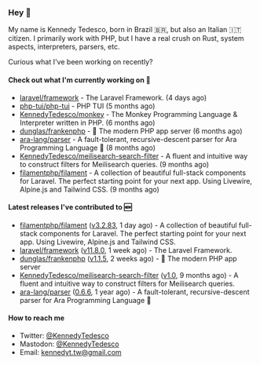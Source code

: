 ### Hey 👋

My name is Kennedy Tedesco, born in Brazil 🇧🇷, but also an Italian 🇮🇹 citizen. I primarily work with PHP, but I have a real crush on Rust, system aspects, interpreters, parsers, etc.

Curious what I've been working on recently?

#### Check out what I'm currently working on 🚀


- [laravel/framework](https://github.com/laravel/framework) - The Laravel Framework. (4 days ago)
- [php-tui/php-tui](https://github.com/php-tui/php-tui) - PHP TUI (5 months ago)
- [KennedyTedesco/monkey](https://github.com/KennedyTedesco/monkey) - The Monkey Programming Language &amp; Interpreter written in PHP. (6 months ago)
- [dunglas/frankenphp](https://github.com/dunglas/frankenphp) - 🧟 The modern PHP app server (6 months ago)
- [ara-lang/parser](https://github.com/ara-lang/parser) - A fault-tolerant, recursive-descent parser for Ara Programming Language 🌲 (8 months ago)
- [KennedyTedesco/meilisearch-search-filter](https://github.com/KennedyTedesco/meilisearch-search-filter) - A fluent and intuitive way to construct filters for Meilisearch queries. (9 months ago)
- [filamentphp/filament](https://github.com/filamentphp/filament) - A collection of beautiful full-stack components for Laravel. The perfect starting point for your next app. Using Livewire, Alpine.js and Tailwind CSS. (9 months ago)

#### Latest releases I've contributed to 🆕


- [filamentphp/filament](https://github.com/filamentphp/filament) ([v3.2.83](https://github.com/filamentphp/filament/releases/tag/v3.2.83), 1 day ago) - A collection of beautiful full-stack components for Laravel. The perfect starting point for your next app. Using Livewire, Alpine.js and Tailwind CSS.
- [laravel/framework](https://github.com/laravel/framework) ([v11.8.0](https://github.com/laravel/framework/releases/tag/v11.8.0), 1 week ago) - The Laravel Framework.
- [dunglas/frankenphp](https://github.com/dunglas/frankenphp) ([v1.1.5](https://github.com/dunglas/frankenphp/releases/tag/v1.1.5), 2 weeks ago) - 🧟 The modern PHP app server
- [KennedyTedesco/meilisearch-search-filter](https://github.com/KennedyTedesco/meilisearch-search-filter) ([v1.0](https://github.com/KennedyTedesco/meilisearch-search-filter/releases/tag/v1.0), 9 months ago) - A fluent and intuitive way to construct filters for Meilisearch queries.
- [ara-lang/parser](https://github.com/ara-lang/parser) ([0.6.6](https://github.com/ara-lang/parser/releases/tag/0.6.6), 1 year ago) - A fault-tolerant, recursive-descent parser for Ara Programming Language 🌲

#### How to reach me

- Twitter: [@KennedyTedesco](https://twitter.com/KennedyTedesco)
- Mastodon: [@KennedyTedesco](https://fosstodon.org/@KennedyTedesco)
- Email: [kennedyt.tw@gmail.com](mailto://kennedyt.tw@gmail.com)
